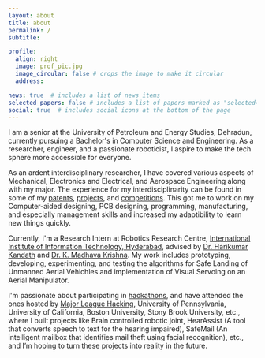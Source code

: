 ```yaml
---
layout: about
title: about
permalink: /
subtitle: 

profile:
  align: right
  image: prof_pic.jpg
  image_circular: false # crops the image to make it circular
  address: 

news: true  # includes a list of news items
selected_papers: false # includes a list of papers marked as "selected={true}"
social: true  # includes social icons at the bottom of the page
---
```


I am a senior at the University of Petroleum and Energy Studies, Dehradun, currently pursuing a Bachelor's in Computer Science and Engineering. As a researcher, engineer, and a passionate roboticist, I aspire to make the tech sphere more accessible for everyone.

As an ardent interdisciplinary researcher, I have covered various aspects of Mechanical, Electronics and Electrical, and Aerospace Engineering along with my major. The experience for my interdisciplinarity can be found in some of my <a href = "https://neeltron.github.io/publications/">patents</a>, <a href = "https://neeltron.github.io/projects">projects</a>, and <a href = "https://neeltron.github.io/competitions">competitions</a>. This got me to work on my Computer-aided designing, PCB designing, programming, manufacturing, and especially management skills and increased my adaptibility to learn new things quickly.

Currently, I'm a Research Intern at Robotics Research Centre, <a href = "https://iiit.ac.in">International Institute of Information Technology, Hyderabad</a>, advised by <a href = "https://www.iiit.ac.in/people/faculty/Harikumar/">Dr. Harikumar Kandath</a> and <a href = "https://www.iiit.ac.in/people/faculty/mkrishna/">Dr. K. Madhava Krishna</a>. My work includes prototyping, developing, experimenting, and testing the algorithms for Safe Landing of Unmanned Aerial Vehichles and implementation of Visual Servoing on an Aerial Manipulator.

I'm passionate about participating in <a href = "https://neeltron.github.io/projects">hackathons</a>, and have attended the ones hosted by <a href = "https://mlh.io">Major League Hacking</a>, University of Pennsylvania, University of California, Boston University, Stony Brook University, etc., where I built projects like Brain controlled robotic joint, HearAssist (A tool that converts speech to text for the hearing impaired), SafeMail (An intelligent mailbox that identifies mail theft using facial recognition), etc., and I’m hoping to turn these projects into reality in the future.
